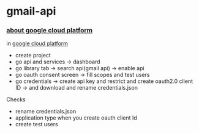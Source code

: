 # gmail-api

### [about google cloud platform](https://cloud.google.com/resource-manager/docs/creating-managing-projects)
in [google cloud platform](https://console.cloud.google.com/) 
- create project
- go api and services -> dashboard
- go library tab -> search api(gmail api) -> enable api
- go oauth consent screen -> fill scopes and test users
- go credentials -> create api key and restrict and create oauth2.0 client ID -> and download and rename credentials.json

Checks
- rename credentials.json
- application type when you create oauth client Id
- create test users

